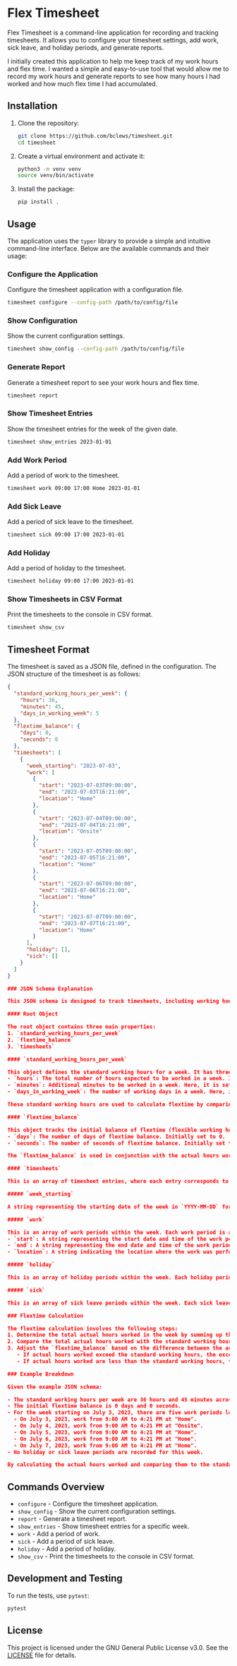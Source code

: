 # Flex Timesheet

Flex Timesheet is a command-line application for recording and tracking timesheets. It allows you to configure your timesheet settings, add work, sick leave, and holiday periods, and generate reports.

I initially created this application to help me keep track of my work hours and flex time. I wanted a simple and easy-to-use tool that would allow me to record my work hours and generate reports to see how many hours I had worked and how much flex time I had accumulated.

## Installation

1. Clone the repository:

    ```sh
    git clone https://github.com/bclews/timesheet.git
    cd timesheet
    ```

2. Create a virtual environment and activate it:

    ```sh
    python3 -m venv venv
    source venv/bin/activate
    ```

3. Install the package:

    ```sh
    pip install .
    ```

## Usage

The application uses the `typer` library to provide a simple and intuitive command-line interface. Below are the available commands and their usage:

### Configure the Application

Configure the timesheet application with a configuration file.

```sh
timesheet configure --config-path /path/to/config/file
```

### Show Configuration

Show the current configuration settings.

```sh
timesheet show_config --config-path /path/to/config/file
```

### Generate Report

Generate a timesheet report to see your work hours and flex time.

```sh
timesheet report
```

### Show Timesheet Entries

Show the timesheet entries for the week of the given date.

```sh
timesheet show_entries 2023-01-01
```

### Add Work Period

Add a period of work to the timesheet.

```sh
timesheet work 09:00 17:00 Home 2023-01-01
```

### Add Sick Leave

Add a period of sick leave to the timesheet.

```sh
timesheet sick 09:00 17:00 2023-01-01
```

### Add Holiday

Add a period of holiday to the timesheet.

```sh
timesheet holiday 09:00 17:00 2023-01-01
```

### Show Timesheets in CSV Format

Print the timesheets to the console in CSV format.

```sh
timesheet show_csv
```

## Timesheet Format

The timesheet is saved as a JSON file, defined in the configuration. The JSON structure of the timesheet is as follows:

```json
{
  "standard_working_hours_per_week": {
    "hours": 36,
    "minutes": 45,
    "days_in_working_week": 5
  },
  "flextime_balance": {
    "days": 0,
    "seconds": 0
  },
  "timesheets": [
    {
      "week_starting": "2023-07-03",
      "work": [
        {
          "start": "2023-07-03T09:00:00",
          "end": "2023-07-03T16:21:00",
          "location": "Home"
        },
        {
          "start": "2023-07-04T09:00:00",
          "end": "2023-07-04T16:21:00",
          "location": "Onsite"
        },
        {
          "start": "2023-07-05T09:00:00",
          "end": "2023-07-05T16:21:00",
          "location": "Home"
        },
        {
          "start": "2023-07-06T09:00:00",
          "end": "2023-07-06T16:21:00",
          "location": "Home"
        },
        {
          "start": "2023-07-07T09:00:00",
          "end": "2023-07-07T16:21:00",
          "location": "Home"
        }
      ],
      "holiday": [],
      "sick": []
    }
  ]
}

### JSON Schema Explanation

This JSON schema is designed to track timesheets, including working hours, flextime balance, and various types of leave (holiday and sick leave). Below is a detailed explanation of each part of the schema:

#### Root Object

The root object contains three main properties:
1. `standard_working_hours_per_week`
2. `flextime_balance`
3. `timesheets`

#### `standard_working_hours_per_week`

This object defines the standard working hours for a week. It has three properties:
- `hours`: The total number of hours expected to be worked in a week. In this case, it is set to 36 hours.
- `minutes`: Additional minutes to be worked in a week. Here, it is set to 45 minutes.
- `days_in_working_week`: The number of working days in a week. Here, it is set to 5 days.

These standard working hours are used to calculate flextime by comparing them against the actual hours worked in a week.

#### `flextime_balance`

This object tracks the initial balance of flextime (flexible working hours) brought forward from a previous timesheet. It has two properties:
- `days`: The number of days of flextime balance. Initially set to 0.
- `seconds`: The number of seconds of flextime balance. Initially set to 0.

The `flextime_balance` is used in conjunction with the actual hours worked and the `standard_working_hours_per_week` to calculate the new flextime balance.

#### `timesheets`

This is an array of timesheet entries, where each entry corresponds to a specific week. Each entry in the `timesheets` array is an object with the following properties:

##### `week_starting`

A string representing the starting date of the week in `YYYY-MM-DD` format. For example, "2023-07-03" indicates the week starting on July 3, 2023.

##### `work`

This is an array of work periods within the week. Each work period is an object with the following properties:
- `start`: A string representing the start date and time of the work period in ISO 8601 format (`YYYY-MM-DDTHH:MM:SS`). For example, "2023-07-03T09:00:00" indicates the work period starts on July 3, 2023, at 9:00 AM.
- `end`: A string representing the end date and time of the work period in ISO 8601 format. For example, "2023-07-03T16:21:00" indicates the work period ends on July 3, 2023, at 4:21 PM.
- `location`: A string indicating the location where the work was performed. For example, "Home" or "Onsite".

##### `holiday`

This is an array of holiday periods within the week. Each holiday period is an object but is empty in the given schema, indicating no holidays were taken in the example week.

##### `sick`

This is an array of sick leave periods within the week. Each sick leave period is an object but is empty in the given schema, indicating no sick leave was taken in the example week.

### Flextime Calculation

The flextime calculation involves the following steps:
1. Determine the total actual hours worked in the week by summing up the durations of all work periods.
2. Compare the total actual hours worked with the standard working hours for the week (defined in `standard_working_hours_per_week`).
3. Adjust the `flextime_balance` based on the difference between the actual hours worked and the standard working hours:
   - If actual hours worked exceed the standard working hours, the excess is added to the `flextime_balance`.
   - If actual hours worked are less than the standard working hours, the deficit is subtracted from the `flextime_balance`.

### Example Breakdown

Given the example JSON schema:

- The standard working hours per week are 36 hours and 45 minutes across 5 days.
- The initial flextime balance is 0 days and 0 seconds.
- For the week starting on July 3, 2023, there are five work periods logged:
  - On July 3, 2023, work from 9:00 AM to 4:21 PM at "Home".
  - On July 4, 2023, work from 9:00 AM to 4:21 PM at "Onsite".
  - On July 5, 2023, work from 9:00 AM to 4:21 PM at "Home".
  - On July 6, 2023, work from 9:00 AM to 4:21 PM at "Home".
  - On July 7, 2023, work from 9:00 AM to 4:21 PM at "Home".
- No holiday or sick leave periods are recorded for this week.

By calculating the actual hours worked and comparing them to the standard working hours, the new flextime balance is determined and carried over to the next timesheet.
```

## Commands Overview

- `configure` - Configure the timesheet application.
- `show_config` - Show the current configuration settings.
- `report` - Generate a timesheet report.
- `show_entries` - Show timesheet entries for a specific week.
- `work` - Add a period of work.
- `sick` - Add a period of sick leave.
- `holiday` - Add a period of holiday.
- `show_csv` - Print the timesheets to the console in CSV format.

## Development and Testing

To run the tests, use `pytest`:

```sh
pytest
```

## License

This project is licensed under the GNU General Public License v3.0. See the [LICENSE](LICENSE) file for details.
